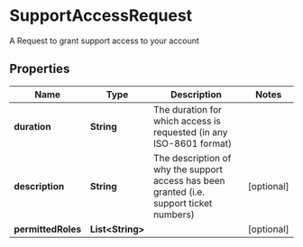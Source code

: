 

# SupportAccessRequest

A Request to grant support access to your account

## Properties

Name | Type | Description | Notes
------------ | ------------- | ------------- | -------------
**duration** | **String** | The duration for which access is requested (in any ISO-8601 format) | 
**description** | **String** | The description of why the support access has been granted (i.e. support ticket numbers) |  [optional]
**permittedRoles** | **List&lt;String&gt;** |  |  [optional]



